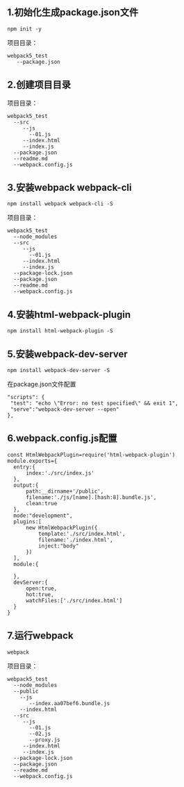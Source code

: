 ## 1.初始化生成package.json文件

```
npm init -y
```
项目目录：
```
webpack5_test
   --package.json
```
## 2.创建项目目录
 
 项目目录：

 ```
 webpack5_test
   --src
      --js
        --01.js
      --index.html
      --index.js
   --package.json
   --readme.md
   --webpack.config.js

  ```

## 3.安装webpack webpack-cli
 
 ```
 npm install webpack webpack-cli -S

 ```

 项目目录：

 ```
 webpack5_test
   --node_modules
   --src
      --js
        --01.js
      --index.html
      --index.js
   --package-lock.json
   --package.json
   --readme.md
   --webpack.config.js

  ```

  ## 4.安装html-webpack-plugin

  ```
  npm install html-webpack-plugin -S 
  ```

  ## 5.安装webpack-dev-server

  ```
  npm install webpack-dev-server -S 
  ```
   在package.json文件配置

   ```
   "scripts": {
    "test": "echo \"Error: no test specified\" && exit 1",
    "serve":"webpack-dev-server --open"
  },
  ```

  ## 6.webpack.config.js配置

  ```
  const HtmlWebpackPlugin=require('html-webpack-plugin')
module.exports={
    entry:{
        index:'./src/index.js'
    },
    output:{
        path:__dirname+'/public',
        filename:'./js/[name].[hash:8].bundle.js',
        clean:true
    },
    mode:"development",
    plugins:[
        new HtmlWebpackPlugin({
            template:'./src/index.html',
            filename:'./index.html',
            inject:"body"
        })
    ],
    module:{

    },
    devServer:{
        open:true,
        hot:true,
        watchFiles:['./src/index.html']
    }
}
```
## 7.运行webpack

```
webpack
```

项目目录：

 ```
 webpack5_test
   --node_modules
   --public
     --js
        --index.aa07bef6.bundle.js
     --index.html
   --src
      --js
        --01.js
        --02.js
        --proxy.js
      --index.html
      --index.js
   --package-lock.json
   --package.json
   --readme.md
   --webpack.config.js

  ```
